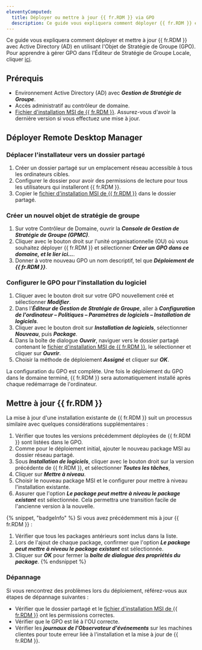 ```yaml
---
eleventyComputed:
  title: Déployer ou mettre à jour {{ fr.RDM }} via GPO
  description: Ce guide vous expliquera comment déployer {{ fr.RDM }} en utilisant l'Objet de Stratégie de Groupe (GPO).
---
```

Ce guide vous expliquera comment déployer et mettre à jour {{ fr.RDM }} avec Active Directory (AD) en utilisant l'Objet de Stratégie de Groupe (GPO). Pour apprendre à gérer GPO dans l'Éditeur de Stratégie de Groupe Locale, cliquer [ici](/rdm/kb/rdm-windows/how-to-articles/group-policies/#list-remote-desktop-manager-gpos-in-the-local-group-policy-editor).

## Prérequis

* Environnement Active Directory (AD) avec ***Gestion de Stratégie de Groupe***.
* Accès administratif au contrôleur de domaine.
* [Fichier d'installation MSI de {{ fr.RDM }}](https://devolutions.net/remote-desktop-manager/home/download/). Assurez-vous d'avoir la dernière version si vous effectuez une mise à jour.

## Déployer Remote Desktop Manager

### Déplacer l'installateur vers un dossier partagé

1. Créer un dossier partagé sur un emplacement réseau accessible à tous les ordinateurs cibles.
1. Configurer le dossier pour avoir des permissions de lecture pour tous les utilisateurs qui installeront {{ fr.RDM }}.
1. Copier le [fichier d'installation MSI de {{ fr.RDM }}](https://devolutions.net/remote-desktop-manager/home/download/) dans le dossier partagé.

### Créer un nouvel objet de stratégie de groupe

1. Sur votre Contrôleur de Domaine, ouvrir la ***Console de Gestion de Stratégie de Groupe (GPMC)***.
1. Cliquer avec le bouton droit sur l'unité organisationnelle (OU) où vous souhaitez déployer {{ fr.RDM }} et sélectionner ***Créer un GPO dans ce domaine, et le lier ici...***.
1. Donner à votre nouveau GPO un nom descriptif, tel que ***Déploiement de {{ fr.RDM }}***.

### Configurer le GPO pour l'installation du logiciel

1. Cliquer avec le bouton droit sur votre GPO nouvellement créé et sélectionner ***Modifier***.
1. Dans l'***Éditeur de Gestion de Stratégie de Groupe***, aller à ***Configuration de l'ordinateur – Politiques – Paramètres de logiciels – Installation de logiciels***.
1. Cliquer avec le bouton droit sur ***Installation de logiciels***, sélectionner ***Nouveau***, puis ***Package***.
1. Dans la boîte de dialogue ***Ouvrir***, naviguer vers le dossier partagé contenant le [fichier d'installation MSI de {{ fr.RDM }}](https://devolutions.net/remote-desktop-manager/home/download/), le sélectionner et cliquer sur ***Ouvrir***.
1. Choisir la méthode de déploiement ***Assigné*** et cliquer sur ***OK***.

La configuration du GPO est complète. Une fois le déploiement du GPO dans le domaine terminé, {{ fr.RDM }} sera automatiquement installé après chaque redémarrage de l'ordinateur.

## Mettre à jour {{ fr.RDM }}

La mise à jour d'une installation existante de {{ fr.RDM }} suit un processus similaire avec quelques considérations supplémentaires :

1. Vérifier que toutes les versions précédemment déployées de {{ fr.RDM }} sont listées dans le GPO.
1. Comme pour le déploiement initial, ajouter le nouveau package MSI au dossier réseau partagé.
1. Sous ***Installation de logiciels***, cliquer avec le bouton droit sur la version précédente de {{ fr.RDM }}, et sélectionner ***Toutes les tâches***,
1. Cliquer sur ***Mettre à niveau***.
1. Choisir le nouveau package MSI et le configurer pour mettre à niveau l'installation existante.
1. Assurer que l'option ***Le package peut mettre à niveau le package existant*** est sélectionnée. Cela permettra une transition facile de l'ancienne version à la nouvelle.

{% snippet, "badgeInfo" %}
Si vous avez précédemment mis à jour {{ fr.RDM }} :
1. Vérifier que tous les packages antérieurs sont inclus dans la liste.
1. Lors de l'ajout de chaque package, confirmer que l'option ***Le package peut mettre à niveau le package existant*** est sélectionnée.
1. Cliquer sur ***OK*** pour fermer la ***boîte de dialogue des propriétés du package***.
{% endsnippet %}

### Dépannage
Si vous rencontrez des problèmes lors du déploiement, référez-vous aux étapes de dépannage suivantes :

* Vérifier que le dossier partagé et le [fichier d'installation MSI de {{ fr.RDM }}](https://devolutions.net/remote-desktop-manager/home/download/) ont les permissions correctes.
* Vérifier que le GPO est lié à l'OU correcte.
* Vérifier les ***journaux de l'Observateur d'événements*** sur les machines clientes pour toute erreur liée à l'installation et la mise à jour de {{ fr.RDM }}.